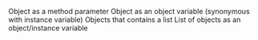 Object as a method parameter
Object as an object variable (synonymous with instance variable)
Objects that contains a list
List of objects as an object/instance variable
